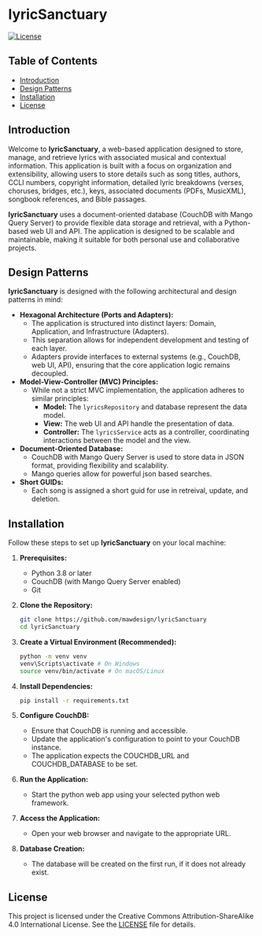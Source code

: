 # lyricSanctuary

[![License](https://img.shields.io/badge/License-CC--BY--SA%204.0-lightgrey.svg)](LICENSE)

## Table of Contents

* [Introduction](#introduction)
* [Design Patterns](#design-patterns)
* [Installation](#installation)
* [License](#license)

## Introduction

Welcome to **lyricSanctuary**, a web-based application designed to store, manage, and retrieve lyrics with associated musical and contextual information. This application is built with a focus on organization and extensibility, allowing users to store details such as song titles, authors, CCLI numbers, copyright information, detailed lyric breakdowns (verses, choruses, bridges, etc.), keys, associated documents (PDFs, MusicXML), songbook references, and Bible passages.

**lyricSanctuary** uses a document-oriented database (CouchDB with Mango Query Server) to provide flexible data storage and retrieval, with a Python-based web UI and API. The application is designed to be scalable and maintainable, making it suitable for both personal use and collaborative projects.

## Design Patterns

**lyricSanctuary** is designed with the following architectural and design patterns in mind:

* **Hexagonal Architecture (Ports and Adapters):**
    * The application is structured into distinct layers: Domain, Application, and Infrastructure (Adapters).
    * This separation allows for independent development and testing of each layer.
    * Adapters provide interfaces to external systems (e.g., CouchDB, web UI, API), ensuring that the core application logic remains decoupled.
* **Model-View-Controller (MVC) Principles:**
    * While not a strict MVC implementation, the application adheres to similar principles:
        * **Model:** The `lyricsRepository` and database represent the data model.
        * **View:** The web UI and API handle the presentation of data.
        * **Controller:** The `lyricsService` acts as a controller, coordinating interactions between the model and the view.
* **Document-Oriented Database:**
    * CouchDB with Mango Query Server is used to store data in JSON format, providing flexibility and scalability.
    * Mango queries allow for powerful json based searches.
* **Short GUIDs:**
    * Each song is assigned a short guid for use in retreival, update, and deletion.

## Installation

Follow these steps to set up **lyricSanctuary** on your local machine:

1.  **Prerequisites:**
    * Python 3.8 or later
    * CouchDB (with Mango Query Server enabled)
    * Git

2.  **Clone the Repository:**
    ```bash
    git clone https://github.com/mawdesign/lyricSanctuary
    cd lyricSanctuary
    ```

3.  **Create a Virtual Environment (Recommended):**
    ```bash
    python -m venv venv
    venv\Scripts\activate # On Windows
    source venv/bin/activate # On macOS/Linux
    ```

4.  **Install Dependencies:**
    ```bash
    pip install -r requirements.txt
    ```

5.  **Configure CouchDB:**
    * Ensure that CouchDB is running and accessible.
    * Update the application's configuration to point to your CouchDB instance.
    * The application expects the COUCHDB_URL and COUCHDB_DATABASE to be set.

6.  **Run the Application:**
    * Start the python web app using your selected python web framework.

7.  **Access the Application:**
    * Open your web browser and navigate to the appropriate URL.

8. **Database Creation:**
    * The database will be created on the first run, if it does not already exist.

## License

This project is licensed under the Creative Commons Attribution-ShareAlike 4.0 International License. See the [LICENSE](LICENSE) file for details.
